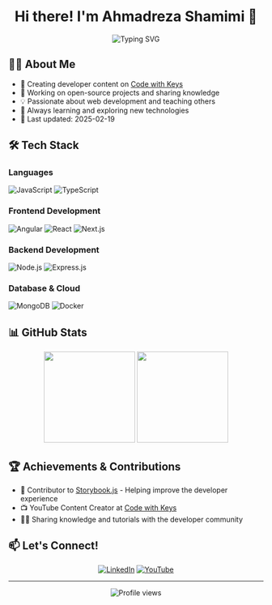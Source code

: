 <div align="center">
  <h1>Hi there! I'm Ahmadreza Shamimi 👋</h1>
  <img src="https://readme-typing-svg.herokuapp.com?font=Fira+Code&pause=1000&color=2E9DD4&width=435&lines=Full+Stack+Developer;YouTube+Content+Creator;Open+Source+Contributor" alt="Typing SVG" />
</div>

## 👨‍💻 About Me
- 🎥 Creating developer content on [Code with Keys](https://www.youtube.com/@codewithkeys)
- 🔭 Working on open-source projects and sharing knowledge
- 💡 Passionate about web development and teaching others
- 🌱 Always learning and exploring new technologies
- 📅 Last updated: 2025-02-19

## 🛠️ Tech Stack

### Languages
![JavaScript](https://img.shields.io/badge/-JavaScript-F7DF1E?style=flat-square&logo=javascript&logoColor=black)
![TypeScript](https://img.shields.io/badge/-TypeScript-3178C6?style=flat-square&logo=typescript&logoColor=white)

### Frontend Development
![Angular](https://img.shields.io/badge/-Angular-DD0031?style=flat-square&logo=angular&logoColor=white)
![React](https://img.shields.io/badge/-React-61DAFB?style=flat-square&logo=react&logoColor=black)
![Next.js](https://img.shields.io/badge/-Next.js-000000?style=flat-square&logo=next.js&logoColor=white)

### Backend Development
![Node.js](https://img.shields.io/badge/-Node.js-339933?style=flat-square&logo=node.js&logoColor=white)
![Express.js](https://img.shields.io/badge/-Express.js-000000?style=flat-square&logo=express&logoColor=white)

### Database & Cloud
![MongoDB](https://img.shields.io/badge/-MongoDB-47A248?style=flat-square&logo=mongodb&logoColor=white)
![Docker](https://img.shields.io/badge/-Docker-2496ED?style=flat-square&logo=docker&logoColor=white)

## 📊 GitHub Stats

<div align="center">
  <img height="180em" src="https://github-readme-stats.vercel.app/api?username=Shentia&show_icons=true&theme=tokyonight&include_all_commits=true&count_private=true"/>
  <img height="180em" src="https://github-readme-stats.vercel.app/api/top-langs/?username=Shentia&layout=compact&langs_count=7&theme=tokyonight"/>
</div>

## 🏆 Achievements & Contributions
- 🎨 Contributor to [Storybook.js](https://storybook.js.org/) - Helping improve the developer experience
- 📺 YouTube Content Creator at [Code with Keys](https://www.youtube.com/@codewithkeys)
- 👨‍🏫 Sharing knowledge and tutorials with the developer community

## 📫 Let's Connect!

<div align="center">
  
[![LinkedIn](https://img.shields.io/badge/LinkedIn-0077B5?style=for-the-badge&logo=linkedin&logoColor=white)](https://www.linkedin.com/in/ahmadreza-shamimi/)
[![YouTube](https://img.shields.io/badge/YouTube-FF0000?style=for-the-badge&logo=youtube&logoColor=white)](https://www.youtube.com/@codewithkeys)

</div>

---

<div align="center">
  <img src="https://komarev.com/ghpvc/?username=Shentia&color=blue&style=flat-square&label=Profile+Views" alt="Profile views" />
</div>

<!--
**Shentia/Shentia** is a ✨ _special_ ✨ repository because its `README.md` appears on your GitHub profile.
-->
